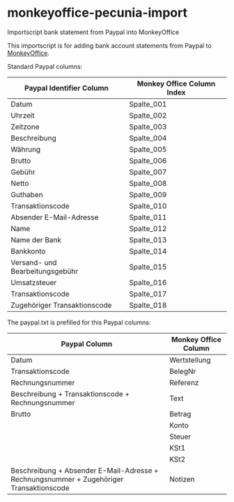 # monkeyoffice-pecunia-import
Importscript bank statement from Paypal into MonkeyOffice

This importscript is for adding bank account statements from Paypal to [MonkeyOffice](http://www.monkey-office.de/ "Prosaldo Website").

Standard Paypal columns:

| Paypal Identifier Column | Monkey Office Column Index |
| --- | --- |
| Datum |  Spalte_001 |
| Uhrzeit | Spalte_002 |
| Zeitzone | Spalte_003 |
| Beschreibung | Spalte_004 |
| Währung | Spalte_005 |
| Brutto | Spalte_006 |
| Gebühr | Spalte_007 |
| Netto | Spalte_008 |
| Guthaben | Spalte_009 |
| Transaktionscode | Spalte_010 |
| Absender E-Mail-Adresse | Spalte_011 |
| Name | Spalte_012 |
| Name der Bank | Spalte_013 |
| Bankkonto | Spalte_014 |
| Versand- und Bearbeitungsgebühr | Spalte_015 |
| Umsatzsteuer | Spalte_016 |
| Transaktionscode | Spalte_017 |
| Zugehöriger Transaktionscode | Spalte_018 |

The paypal.txt is prefilled for this Paypal columns:

| Paypal Column | Monkey Office Column |
| --- | --- |
| Datum | Wertstellung |
| Transaktionscode | BelegNr |
| Rechnungsnummer | Referenz |
| Beschreibung + Transaktionscode + Rechnungsnummer | Text |
| Brutto | Betrag |
|  | Konto |
|  | Steuer |
|  | KSt1 |
|  | KSt2 |
| Beschreibung + Absender E-Mail-Adresse + Rechnungsnummer + Zugehöriger Transaktionscode | Notizen |


